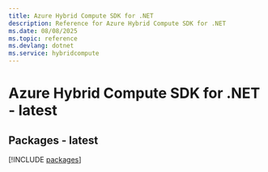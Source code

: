 ```yaml
---
title: Azure Hybrid Compute SDK for .NET
description: Reference for Azure Hybrid Compute SDK for .NET
ms.date: 08/08/2025
ms.topic: reference
ms.devlang: dotnet
ms.service: hybridcompute
---
```

# Azure Hybrid Compute SDK for .NET - latest
## Packages - latest
[!INCLUDE [packages](hybrid-compute-index.md)]